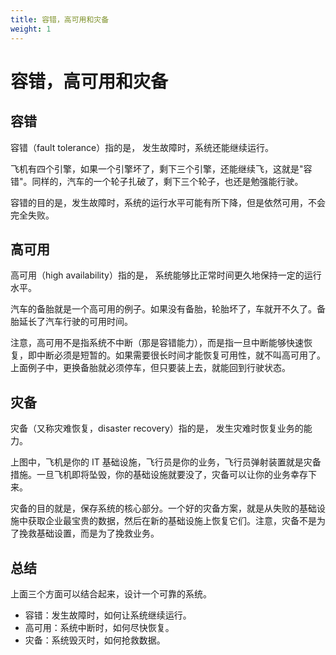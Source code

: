 ```yaml
---
title: 容错，高可用和灾备
weight: 1
---
```

# 容错，高可用和灾备

## 容错
容错（fault tolerance）指的是， 发生故障时，系统还能继续运行。

飞机有四个引擎，如果一个引擎坏了，剩下三个引擎，还能继续飞，这就是"容错"。同样的，汽车的一个轮子扎破了，剩下三个轮子，也还是勉强能行驶。

容错的目的是，发生故障时，系统的运行水平可能有所下降，但是依然可用，不会完全失败。

## 高可用
高可用（high availability）指的是， 系统能够比正常时间更久地保持一定的运行水平。

汽车的备胎就是一个高可用的例子。如果没有备胎，轮胎坏了，车就开不久了。备胎延长了汽车行驶的可用时间。

注意，高可用不是指系统不中断（那是容错能力），而是指一旦中断能够快速恢复，即中断必须是短暂的。如果需要很长时间才能恢复可用性，就不叫高可用了。上面例子中，更换备胎就必须停车，但只要装上去，就能回到行驶状态。

## 灾备
灾备（又称灾难恢复，disaster recovery）指的是， 发生灾难时恢复业务的能力。

上图中，飞机是你的 IT 基础设施，飞行员是你的业务，飞行员弹射装置就是灾备措施。一旦飞机即将坠毁，你的基础设施就要没了，灾备可以让你的业务幸存下来。

灾备的目的就是，保存系统的核心部分。一个好的灾备方案，就是从失败的基础设施中获取企业最宝贵的数据，然后在新的基础设施上恢复它们。注意，灾备不是为了挽救基础设置，而是为了挽救业务。

## 总结
上面三个方面可以结合起来，设计一个可靠的系统。

* 容错：发生故障时，如何让系统继续运行。
* 高可用：系统中断时，如何尽快恢复。
* 灾备：系统毁灭时，如何抢救数据。
